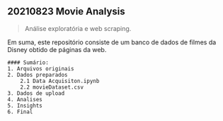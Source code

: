 ## **20210823 Movie Analysis**
> Análise exploratória e web scraping.

Em suma, este repositório consiste de um banco de dados de filmes da Disney obtido de páginas da web.
    
    #### Sumário:
    1. Arquivos originais
    2. Dados preparados
	    2.1 Data Acquisiton.ipynb
	    2.2 movieDataset.csv
    3. Dados de upload
    4. Analises
    5. Insights
    6. Final
